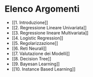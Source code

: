  # Elenco Argomenti
- [[1. Introduzione]]
- [[2. Regressione Lineare Univariata]]
- [[3. Regressione lineare Multivariata]]
- [[4. Logistic Regression]]
- [[5. Regolarizzazione]]
- [[6. Reti Neurali]]
- [[7. Valutazione dei Modelli]]
- [[8. Decision Tree]]
- [[9. Bayesan Learning]]
- [[10. Instance Based Learning]]

